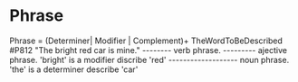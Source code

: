 
# Phrase
Phrase = (Determiner| Modifier | Complement)+ TheWordToBeDescribed                      #P812
    "The bright red car is mine." 
                        -------- verb phrase.
         ---------               ajective phrase. 'bright' is a modifier discribe 'red'
    -------------------          noun phrase. 'the' is a determiner describe 'car'

